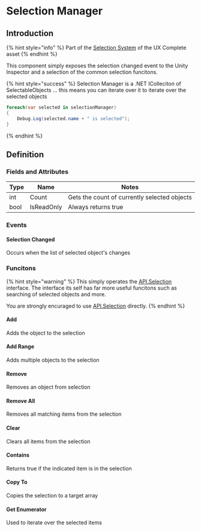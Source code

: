 # Selection Manager

## Introduction

{% hint style="info" %}
Part of the [Selection System](../learning/core-concepts/selection-system.md) of the UX Complete asset
{% endhint %}

This component simply exposes the selection changed event to the Unity Inspector and a selection of the common selection funcitons.

{% hint style="success" %}
Selection Manager is a .NET IColleciton of SelectableObjects ... this means you can iterate over it to iterate over the selected objects



```csharp
foreach(var selected in selectionManager)
{
    Debug.Log(selected.name + " is selected");
}
```
{% endhint %}

## Definition

### Fields and Attributes

| Type | Name       | Notes                                        |
| ---- | ---------- | -------------------------------------------- |
| int  | Count      | Gets the count of currently selected objects |
| bool | IsReadOnly | Always returns true                          |

### Events

#### Selection Changed

Occurs when the list of selected object's changes

### Funcitons

{% hint style="warning" %}
This simply operates the [API.Selection](../api/selection.md) interface. The interface its self has far more useful funcitons such as searching of selected objects and more.



You are strongly encuraged to use [API.Selection](../api/selection.md) directly.
{% endhint %}

#### Add

Adds the object to the selection

#### Add Range

Adds multiple objects to the selection

#### Remove

Removes an object from selection

#### Remove All

Removes all matching items from the selection

#### Clear

Clears all items from the selection

#### Contains

Returns true if the indicated item is in the selection

#### Copy To

Copies the selection to a target array

#### Get Enumerator

Used to iterate over the selected items
